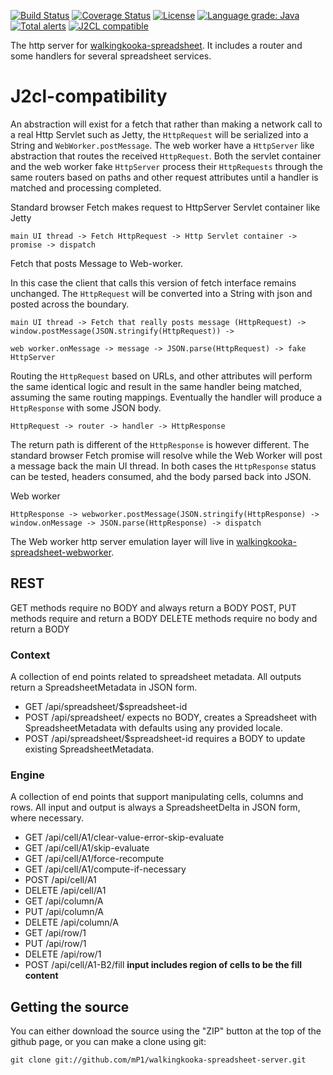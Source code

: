 [![Build Status](https://travis-ci.com/mP1/walkingkooka-spreadsheet-server.svg?branch=master)](https://travis-ci.com/mP1/walkingkooka-spreadsheet-server.svg?branch=master)
[![Coverage Status](https://coveralls.io/repos/github/mP1/walkingkooka-spreadsheet-server/badge.svg?branch=master)](https://coveralls.io/repos/github/mP1/walkingkooka-spreadsheet-server?branch=master)
[![License](https://img.shields.io/badge/License-Apache%202.0-blue.svg)](https://opensource.org/licenses/Apache-2.0)
[![Language grade: Java](https://img.shields.io/lgtm/grade/java/g/mP1/walkingkooka-spreadsheet-server.svg?logo=lgtm&logoWidth=18)](https://lgtm.com/projects/g/mP1/walkingkooka-spreadsheet-server/context:java)
[![Total alerts](https://img.shields.io/lgtm/alerts/g/mP1/walkingkooka-spreadsheet-server.svg?logo=lgtm&logoWidth=18)](https://lgtm.com/projects/g/mP1/walkingkooka-spreadsheet-server/alerts/)
[![J2CL compatible](https://img.shields.io/badge/J2CL-compatible-brightgreen.svg)](https://github.com/mP1/j2cl-central)


The http server for [walkingkooka-spreadsheet](https://github.com/mP1/walkingkooka-spreadsheet). It includes a router
and some handlers for several spreadsheet services. 



# J2cl-compatibility

An abstraction will exist for a fetch that rather than making a network call to a real Http Servlet such as Jetty,
the `HttpRequest` will be serialized into a String and `WebWorker.postMessage`. The web worker have a `HttpServer` like
abstraction that routes the received `HttpRequest`. Both the servlet container and the web worker fake `HttpServer` process
their `HttpRequests` through the same routers based on paths and other request attributes until a handler is matched
and processing completed.



Standard browser Fetch makes request to HttpServer Servlet container like Jetty

```
main UI thread -> Fetch HttpRequest -> Http Servlet container -> promise -> dispatch
```



Fetch that posts Message to Web-worker.

In this case the client that calls this version of fetch interface remains unchanged. The `HttpRequest` will be converted
into a String with json and posted across the boundary.

```
main UI thread -> Fetch that really posts message (HttpRequest) -> window.postMessage(JSON.stringify(HttpRequest)) ->

web worker.onMessage -> message -> JSON.parse(HttpRequest) -> fake HttpServer
```



Routing the `HttpRequest` based on URLs, and other attributes will perform the same identical logic and result in the same
handler being matched, assuming the same routing mappings. Eventually the handler will produce a `HttpResponse` with some JSON body.

```
HttpRequest -> router -> handler -> HttpResponse
```

The return path is different of the `HttpResponse` is however different. The standard browser Fetch promise will resolve
while the Web Worker will post a message back the main UI thread. In both cases the `HttpResponse` status can be tested, headers
consumed, ahd the body parsed back into JSON.


Web worker
```
HttpResponse -> webworker.postMessage(JSON.stringify(HttpResponse) -> window.onMessage -> JSON.parse(HttpResponse) -> dispatch
```

The Web worker http server emulation layer will live in [walkingkooka-spreadsheet-webworker](https://github.com/mP1/walkingkooka-spreadsheet-webworker).



## REST

GET methods require no BODY and always return a BODY
POST, PUT methods require and return a BODY
DELETE methods require no body and return a BODY



### Context

A collection of end points related to spreadsheet metadata.
All outputs return a SpreadsheetMetadata in JSON form.

- GET    /api/spreadsheet/$spreadsheet-id
- POST   /api/spreadsheet/                expects no BODY, creates a Spreadsheet with SpreadsheetMetadata with defaults using any provided locale.
- POST   /api/spreadsheet/$spreadsheet-id requires a BODY to update existing SpreadsheetMetadata.



### Engine

A collection of end points that support manipulating cells, columns and rows.
All input and output is always a SpreadsheetDelta in JSON form, where necessary.

- GET     /api/cell/A1/clear-value-error-skip-evaluate
- GET     /api/cell/A1/skip-evaluate
- GET     /api/cell/A1/force-recompute
- GET     /api/cell/A1/compute-if-necessary
- POST    /api/cell/A1
- DELETE  /api/cell/A1
- GET     /api/column/A
- PUT     /api/column/A
- DELETE  /api/column/A
- GET     /api/row/1
- PUT     /api/row/1
- DELETE  /api/row/1
- POST    /api/cell/A1-B2/fill **input includes region of cells to be the fill content**



## Getting the source

You can either download the source using the "ZIP" button at the top
of the github page, or you can make a clone using git:

```
git clone git://github.com/mP1/walkingkooka-spreadsheet-server.git
```
 